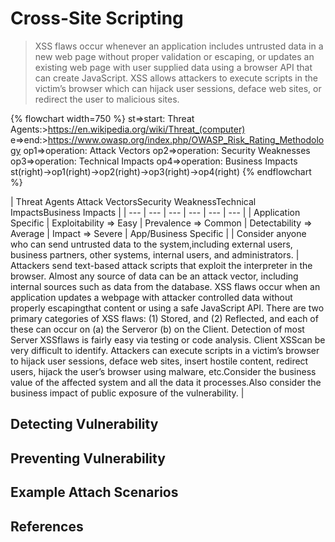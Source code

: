 # Cross-Site Scripting

> XSS flaws occur whenever an application includes untrusted data in a new web page without proper validation or escaping, or updates an existing web page with user supplied data using a browser API that can create JavaScript. XSS allows attackers to execute scripts in the victim’s browser which can hijack user sessions, deface web sites, or redirect the user to malicious sites.

{% flowchart width=750 %}
st=>start: Threat Agents:>https://en.wikipedia.org/wiki/Threat_(computer)
e=>end:>https://www.owasp.org/index.php/OWASP_Risk_Rating_Methodology
op1=>operation: Attack Vectors
op2=>operation: Security Weaknesses
op3=>operation: Technical Impacts
op4=>operation: Business Impacts
st(right)->op1(right)->op2(right)->op3(right)->op4(right)
{% endflowchart %}

| Threat Agents <td>Attack Vectors</td><td colspan="2">Security Weakness</td><td>Technical Impacts</td><td>Business Impacts</td> |
| --- | --- | --- | --- | --- | --- |
| Application Specific | Exploitability => Easy | Prevalence => Common | Detectability => Average | Impact => Severe | App/Business Specific |
| Consider anyone who can send untrusted data to the system,including external users, business partners, other systems, internal users, and administrators. | Attackers send text-based attack scripts that exploit the interpreter in the browser. Almost any source of data can be an attack vector, including internal sources such as data from the database. <td colspan="2">XSS flaws occur when an application updates a webpage with attacker controlled data without properly escapingthat content or using a safe JavaScript API. There are two primary categories of XSS flaws: (1) Stored, and (2) Reflected, and each of these can occur on (a) the Serveror (b) on the Client. Detection of most Server XSSflaws is fairly easy via testing or code analysis. Client XSScan be very difficult to identify.</td> <td>Attackers can execute scripts in a victim’s browser to hijack user sessions, deface web sites, insert hostile content, redirect users, hijack the user’s browser using malware, etc.</td><td>Consider the business value of the affected system and all the data it processes.Also consider the business impact of public exposure of the vulnerability.</td> |

## Detecting Vulnerability



## Preventing Vulnerability



## Example Attach Scenarios


## References
